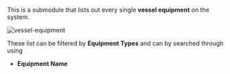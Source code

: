 This is a submodule that lists out every single **vessel equipment** on the system.

![vessel-equipment](/img/vessel-equipment.png)

These list can be filtered by **Equipment Types** and can by searched through using

- **Equipment Name**